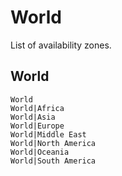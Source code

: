 # World

List of availability zones.

## World
```
World
World|Africa
World|Asia
World|Europe
World|Middle East
World|North America
World|Oceania
World|South America
```

